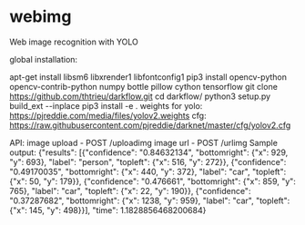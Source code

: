 # webimg
Web image recognition with YOLO

global installation:

apt-get install libsm6 libxrender1 libfontconfig1
pip3 install opencv-python opencv-contrib-python numpy bottle pillow cython tensorflow
git clone https://github.com/thtrieu/darkflow.git
cd darkflow/
python3 setup.py build_ext --inplace
pip3 install -e . 
weights for yolo: https://pjreddie.com/media/files/yolov2.weights
cfg: https://raw.githubusercontent.com/pjreddie/darknet/master/cfg/yolov2.cfg

API:
image upload - POST /uploadimg
image url - POST /urlimg
Sample output: 
{"results": [{"confidence": "0.84632134", "bottomright": {"x": 929, "y": 693}, "label": "person", "topleft": {"x": 516, "y": 272}}, {"confidence": "0.49170035", "bottomright": {"x": 440, "y": 372}, "label": "car", "topleft": {"x": 50, "y": 179}}, {"confidence": "0.476661", "bottomright": {"x": 859, "y": 765}, "label": "car", "topleft": {"x": 22, "y": 190}}, {"confidence": "0.37287682", "bottomright": {"x": 1238, "y": 959}, "label": "car", "topleft": {"x": 145, "y": 498}}], "time": 1.1828856468200684}
